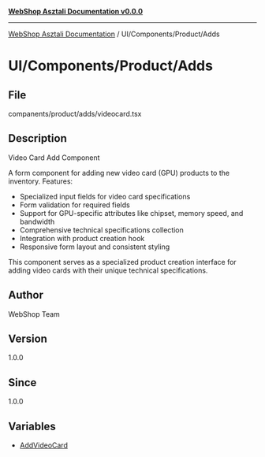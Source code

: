 [**WebShop Asztali Documentation v0.0.0**](../../../../README.md)

***

[WebShop Asztali Documentation](../../../../modules.md) / UI/Components/Product/Adds

# UI/Components/Product/Adds

## File

companents/product/adds/videocard.tsx

## Description

Video Card Add Component

A form component for adding new video card (GPU) products to the inventory.
Features:
- Specialized input fields for video card specifications
- Form validation for required fields
- Support for GPU-specific attributes like chipset, memory speed, and bandwidth
- Comprehensive technical specifications collection
- Integration with product creation hook
- Responsive form layout and consistent styling

This component serves as a specialized product creation interface
for adding video cards with their unique technical specifications.

## Author

WebShop Team

## Version

1.0.0

## Since

1.0.0

## Variables

- [AddVideoCard](variables/AddVideoCard.md)
